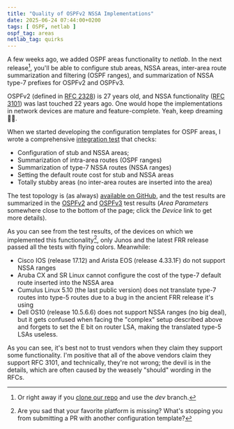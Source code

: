 ```yaml
---
title: "Quality of OSPFv2 NSSA Implementations"
date: 2025-06-24 07:44:00+0200
tags: [ OSPF, netlab ]
ospf_tag: areas
netlab_tag: quirks
---
```

A few weeks ago, we added OSPF areas functionality to _netlab_. In the next release[^DB], you'll be able to configure stub areas, NSSA areas, inter-area route summarization and filtering (OSPF ranges), and summarization of NSSA type-7 prefixes for OSPFv2 and OSPFv3.

OSPFv2 (defined in [RFC 2328](https://www.rfc-editor.org/rfc/rfc2328.html)) is 27 years old, and NSSA functionality ([RFC 3101](https://datatracker.ietf.org/doc/html/rfc3101)) was last touched 22 years ago. One would hope the implementations in network devices are mature and feature-complete. Yeah, keep dreaming 🤦‍♂️.
<!--more-->
[^DB]: Or right away if you [clone our repo](https://netlab.tools/install/clone/) and use the *dev* branch.

When we started developing the configuration templates for OSPF areas, I wrote a comprehensive [integration test](https://blog.ipspace.net/2024/05/netlab-integration-tests/) that checks:
 
* Configuration of stub and NSSA areas;
* Summarization of intra-area routes (OSPF ranges)
* Summarization of type-7 NSSA routes (NSSA ranges)
* Setting the default route cost for stub and NSSA areas
* Totally stubby areas (no inter-area routes are inserted into the area)

The test topology is (as always) [available on GitHub](https://github.com/ipspace/netlab/blob/9031a8031e1dc0be00d3d7cfd69c2782b647ae09/tests/integration/ospf/ospfv2/40-area-parameters.yml), and the test results are summarized in the [OSPFv2](https://tests.netlab.tools/_html/coverage.ospf.ospfv2) and [OSPFv3](https://tests.netlab.tools/_html/coverage.ospf.ospfv3) test results (*Area Parameters* somewhere close to the bottom of the page; click the *Device* link to get more details).

As you can see from the test results, of the devices on which we implemented this functionality[^SPR], only Junos and the latest FRR release passed all the tests with flying colors. Meanwhile:

* Cisco IOS (release 17.12) and Arista EOS (release 4.33.1F) do not support NSSA ranges
* Aruba CX and SR Linux cannot configure the cost of the type-7 default route inserted into the NSSA area
* Cumulus Linux 5.10 (the last public version) does not translate type-7 routes into type-5 routes due to a bug in the ancient FRR release it's using
* Dell OS10 (release 10.5.6.6) does not support NSSA ranges (no big deal), but it gets confused when facing the "complex" setup described above and forgets to set the E bit on router LSA, making the translated type-5 LSAs useless.

[^SPR]: Are you sad that your favorite platform is missing? What's stopping you from submitting a PR with another configuration template?

As you can see, it's best not to trust vendors when they claim they support some functionality. I'm positive that all of the above vendors claim they support RFC 3101, and technically, they're not wrong; the devil is in the details, which are often caused by the weasely "should" wording in the RFCs.
